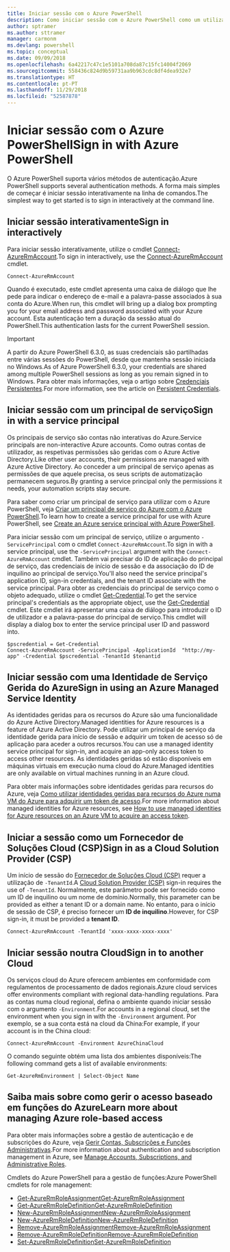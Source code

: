 ```yaml
---
title: Iniciar sessão com o Azure PowerShell
description: Como iniciar sessão com o Azure PowerShell como um utilizador, principal de serviço ou com identidades geridas para recursos do Azure.
author: sptramer
ms.author: sttramer
manager: carmonm
ms.devlang: powershell
ms.topic: conceptual
ms.date: 09/09/2018
ms.openlocfilehash: 6a42217c47c1e5101a708da87c15fc14004f2069
ms.sourcegitcommit: 558436c824d9b59731aa9b963cdc8df4dea932e7
ms.translationtype: HT
ms.contentlocale: pt-PT
ms.lasthandoff: 11/29/2018
ms.locfileid: "52587878"
---
```

# <a name="sign-in-with-azure-powershell"></a><span data-ttu-id="3db38-103">Iniciar sessão com o Azure PowerShell</span><span class="sxs-lookup"><span data-stu-id="3db38-103">Sign in with Azure PowerShell</span></span>

<span data-ttu-id="3db38-104">O Azure PowerShell suporta vários métodos de autenticação.</span><span class="sxs-lookup"><span data-stu-id="3db38-104">Azure PowerShell supports several authentication methods.</span></span> <span data-ttu-id="3db38-105">A forma mais simples de começar é iniciar sessão interativamente na linha de comandos.</span><span class="sxs-lookup"><span data-stu-id="3db38-105">The simplest way to get started is to sign in interactively at the command line.</span></span>

## <a name="sign-in-interactively"></a><span data-ttu-id="3db38-106">Iniciar sessão interativamente</span><span class="sxs-lookup"><span data-stu-id="3db38-106">Sign in interactively</span></span>

<span data-ttu-id="3db38-107">Para iniciar sessão interativamente, utilize o cmdlet [Connect-AzureRmAccount](/powershell/module/azurerm.profile/connect-azurermaccount).</span><span class="sxs-lookup"><span data-stu-id="3db38-107">To sign in interactively, use the [Connect-AzureRmAccount](/powershell/module/azurerm.profile/connect-azurermaccount) cmdlet.</span></span>

```azurepowershell-interactive
Connect-AzureRmAccount
```

<span data-ttu-id="3db38-108">Quando é executado, este cmdlet apresenta uma caixa de diálogo que lhe pede para indicar o endereço de e-mail e a palavra-passe associados à sua conta do Azure.</span><span class="sxs-lookup"><span data-stu-id="3db38-108">When run, this cmdlet will bring up a dialog box prompting you for your email address and password associated with your Azure account.</span></span> <span data-ttu-id="3db38-109">Esta autenticação tem a duração da sessão atual do PowerShell.</span><span class="sxs-lookup"><span data-stu-id="3db38-109">This authentication lasts for the current PowerShell session.</span></span>

> [!IMPORTANT]
> <span data-ttu-id="3db38-110">A partir do Azure PowerShell 6.3.0, as suas credenciais são partilhadas entre várias sessões do PowerShell, desde que mantenha sessão iniciada no Windows.</span><span class="sxs-lookup"><span data-stu-id="3db38-110">As of Azure PowerShell 6.3.0, your credentials are shared among multiple PowerShell sessions as long as you remain signed in to Windows.</span></span> <span data-ttu-id="3db38-111">Para obter mais informações, veja o artigo sobre [Credenciais Persistentes](context-persistence.md).</span><span class="sxs-lookup"><span data-stu-id="3db38-111">For more information, see the article on [Persistent Credentials](context-persistence.md).</span></span>

## <a name="sign-in-with-a-service-principal"></a><span data-ttu-id="3db38-112">Iniciar sessão com um principal de serviço</span><span class="sxs-lookup"><span data-stu-id="3db38-112">Sign in with a service principal</span></span>

<span data-ttu-id="3db38-113">Os principais de serviço são contas não interativas do Azure.</span><span class="sxs-lookup"><span data-stu-id="3db38-113">Service principals are non-interactive Azure accounts.</span></span> <span data-ttu-id="3db38-114">Como outras contas de utilizador, as respetivas permissões são geridas com o Azure Active Directory.</span><span class="sxs-lookup"><span data-stu-id="3db38-114">Like other user accounts, their permissions are managed with Azure Active Directory.</span></span> <span data-ttu-id="3db38-115">Ao conceder a um principal de serviço apenas as permissões de que aquele precisa, os seus scripts de automatização permanecem seguros.</span><span class="sxs-lookup"><span data-stu-id="3db38-115">By granting a service principal only the permissions it needs, your automation scripts stay secure.</span></span>

<span data-ttu-id="3db38-116">Para saber como criar um principal de serviço para utilizar com o Azure PowerShell, veja [Criar um principal de serviço do Azure com o Azure PowerShell](create-azure-service-principal-azureps.md).</span><span class="sxs-lookup"><span data-stu-id="3db38-116">To learn how to create a service principal for use with Azure PowerShell, see [Create an Azure service principal with Azure PowerShell](create-azure-service-principal-azureps.md).</span></span>

<span data-ttu-id="3db38-117">Para iniciar sessão com um principal de serviço, utilize o argumento `-ServicePrincipal` com o cmdlet `Connect-AzureRmAccount`.</span><span class="sxs-lookup"><span data-stu-id="3db38-117">To sign in with a service principal, use the `-ServicePrincipal` argument with the `Connect-AzureRmAccount` cmdlet.</span></span> <span data-ttu-id="3db38-118">Também vai precisar do ID de aplicação do principal de serviço, das credenciais de início de sessão e da associação do ID de inquilino ao principal de serviço.</span><span class="sxs-lookup"><span data-stu-id="3db38-118">You'll also need the service principal's application ID, sign-in credentials, and the tenant ID associate with the service principal.</span></span> <span data-ttu-id="3db38-119">Para obter as credenciais do principal de serviço como o objeto adequado, utilize o cmdlet [Get-Credential](/powershell/module/microsoft.powershell.security/get-credential).</span><span class="sxs-lookup"><span data-stu-id="3db38-119">To get the service principal's credentials as the appropriate object, use the [Get-Credential](/powershell/module/microsoft.powershell.security/get-credential) cmdlet.</span></span> <span data-ttu-id="3db38-120">Este cmdlet irá apresentar uma caixa de diálogo para introduzir o ID de utilizador e a palavra-passe do principal de serviço.</span><span class="sxs-lookup"><span data-stu-id="3db38-120">This cmdlet will display a dialog box to enter the service principal user ID and password into.</span></span>

```azurepowershell-interactive
$pscredential = Get-Credential
Connect-AzureRmAccount -ServicePrincipal -ApplicationId  "http://my-app" -Credential $pscredential -TenantId $tenantid
```

## <a name="sign-in-using-an-azure-managed-service-identity"></a><span data-ttu-id="3db38-121">Iniciar sessão com uma Identidade de Serviço Gerida do Azure</span><span class="sxs-lookup"><span data-stu-id="3db38-121">Sign in using an Azure Managed Service Identity</span></span>

<span data-ttu-id="3db38-122">As identidades geridas para os recursos do Azure são uma funcionalidade do Azure Active Directory.</span><span class="sxs-lookup"><span data-stu-id="3db38-122">Managed identities for Azure resources is a feature of Azure Active Directory.</span></span> <span data-ttu-id="3db38-123">Pode utilizar um principal de serviço da identidade gerida para início de sessão e adquirir um token de acesso só de aplicação para aceder a outros recursos.</span><span class="sxs-lookup"><span data-stu-id="3db38-123">You can use a managed identity service principal for sign-in, and acquire an app-only access token to access other resources.</span></span> <span data-ttu-id="3db38-124">As identidades geridas só estão disponíveis em máquinas virtuais em execução numa cloud do Azure.</span><span class="sxs-lookup"><span data-stu-id="3db38-124">Managed identities are only available on virtual machines running in an Azure cloud.</span></span>

<span data-ttu-id="3db38-125">Para obter mais informações sobre identidades geridas para recursos do Azure, veja [Como utilizar identidades geridas para recursos do Azure numa VM do Azure para adquirir um token de acesso](/azure/active-directory/managed-identities-azure-resources/how-to-use-vm-token).</span><span class="sxs-lookup"><span data-stu-id="3db38-125">For more information about managed identities for Azure resources, see [How to use managed identities for Azure resources on an Azure VM to acquire an access token](/azure/active-directory/managed-identities-azure-resources/how-to-use-vm-token).</span></span>

## <a name="sign-in-as-a-cloud-solution-provider-csp"></a><span data-ttu-id="3db38-126">Iniciar a sessão como um Fornecedor de Soluções Cloud (CSP)</span><span class="sxs-lookup"><span data-stu-id="3db38-126">Sign in as a Cloud Solution Provider (CSP)</span></span>

<span data-ttu-id="3db38-127">Um início de sessão do [Fornecedor de Soluções Cloud (CSP)](https://azure.microsoft.com/en-us/offers/ms-azr-0145p/) requer a utilização de `-TenantId`.</span><span class="sxs-lookup"><span data-stu-id="3db38-127">A [Cloud Solution Provider (CSP)](https://azure.microsoft.com/en-us/offers/ms-azr-0145p/) sign-in requires the use of `-TenantId`.</span></span> <span data-ttu-id="3db38-128">Normalmente, este parâmetro pode ser fornecido como um ID de inquilino ou um nome de domínio.</span><span class="sxs-lookup"><span data-stu-id="3db38-128">Normally, this parameter can be provided as either a tenant ID or a domain name.</span></span> <span data-ttu-id="3db38-129">No entanto, para o início de sessão de CSP, é preciso fornecer um **ID de inquilino**.</span><span class="sxs-lookup"><span data-stu-id="3db38-129">However, for CSP sign-in, it must be provided a **tenant ID**.</span></span>

```azurepowershell-interactive
Connect-AzureRmAccount -TenantId 'xxxx-xxxx-xxxx-xxxx'
```

## <a name="sign-in-to-another-cloud"></a><span data-ttu-id="3db38-130">Iniciar sessão noutra Cloud</span><span class="sxs-lookup"><span data-stu-id="3db38-130">Sign in to another Cloud</span></span>

<span data-ttu-id="3db38-131">Os serviços cloud do Azure oferecem ambientes em conformidade com regulamentos de processamento de dados regionais.</span><span class="sxs-lookup"><span data-stu-id="3db38-131">Azure cloud services offer environments compliant with regional data-handling regulations.</span></span>
<span data-ttu-id="3db38-132">Para as contas numa cloud regional, defina o ambiente quando iniciar sessão com o argumento `-Environment`.</span><span class="sxs-lookup"><span data-stu-id="3db38-132">For accounts in a regional cloud, set the environment when you sign in with the `-Environment` argument.</span></span>
<span data-ttu-id="3db38-133">Por exemplo, se a sua conta está na cloud da China:</span><span class="sxs-lookup"><span data-stu-id="3db38-133">For example, if your account is in the China cloud:</span></span>

```azurepowershell-interactive
Connect-AzureRmAccount -Environment AzureChinaCloud
```

<span data-ttu-id="3db38-134">O comando seguinte obtém uma lista dos ambientes disponíveis:</span><span class="sxs-lookup"><span data-stu-id="3db38-134">The following command gets a list of available environments:</span></span>

```azurepowershell-interactive
Get-AzureRmEnvironment | Select-Object Name
```

## <a name="learn-more-about-managing-azure-role-based-access"></a><span data-ttu-id="3db38-135">Saiba mais sobre como gerir o acesso baseado em funções do Azure</span><span class="sxs-lookup"><span data-stu-id="3db38-135">Learn more about managing Azure role-based access</span></span>

<span data-ttu-id="3db38-136">Para obter mais informações sobre a gestão de autenticação e de subscrições do Azure, veja [Gerir Contas, Subscrições e Funções Administrativas](/azure/active-directory/role-based-access-control-configure).</span><span class="sxs-lookup"><span data-stu-id="3db38-136">For more information about authentication and subscription management in Azure, see [Manage Accounts, Subscriptions, and Administrative Roles](/azure/active-directory/role-based-access-control-configure).</span></span>

<span data-ttu-id="3db38-137">Cmdlets do Azure PowerShell para a gestão de funções:</span><span class="sxs-lookup"><span data-stu-id="3db38-137">Azure PowerShell cmdlets for role management:</span></span>

* [<span data-ttu-id="3db38-138">Get-AzureRmRoleAssignment</span><span class="sxs-lookup"><span data-stu-id="3db38-138">Get-AzureRmRoleAssignment</span></span>](/powershell/module/AzureRM.Resources/Get-AzureRmRoleAssignment)
* [<span data-ttu-id="3db38-139">Get-AzureRmRoleDefinition</span><span class="sxs-lookup"><span data-stu-id="3db38-139">Get-AzureRmRoleDefinition</span></span>](/powershell/module/AzureRM.Resources/Get-AzureRmRoleDefinition)
* [<span data-ttu-id="3db38-140">New-AzureRmRoleAssignment</span><span class="sxs-lookup"><span data-stu-id="3db38-140">New-AzureRmRoleAssignment</span></span>](/powershell/module/AzureRM.Resources/New-AzureRmRoleAssignment)
* [<span data-ttu-id="3db38-141">New-AzureRmRoleDefinition</span><span class="sxs-lookup"><span data-stu-id="3db38-141">New-AzureRmRoleDefinition</span></span>](/powershell/module/AzureRM.Resources/New-AzureRmRoleDefinition)
* [<span data-ttu-id="3db38-142">Remove-AzureRmRoleAssignment</span><span class="sxs-lookup"><span data-stu-id="3db38-142">Remove-AzureRmRoleAssignment</span></span>](/powershell/module/AzureRM.Resources/Remove-AzureRmRoleAssignment)
* [<span data-ttu-id="3db38-143">Remove-AzureRmRoleDefinition</span><span class="sxs-lookup"><span data-stu-id="3db38-143">Remove-AzureRmRoleDefinition</span></span>](/powershell/module/AzureRM.Resources/Remove-AzureRmRoleDefinition)
* [<span data-ttu-id="3db38-144">Set-AzureRmRoleDefinition</span><span class="sxs-lookup"><span data-stu-id="3db38-144">Set-AzureRmRoleDefinition</span></span>](/powershell/module/AzureRM.Resources/Set-AzureRmRoleDefinition)

